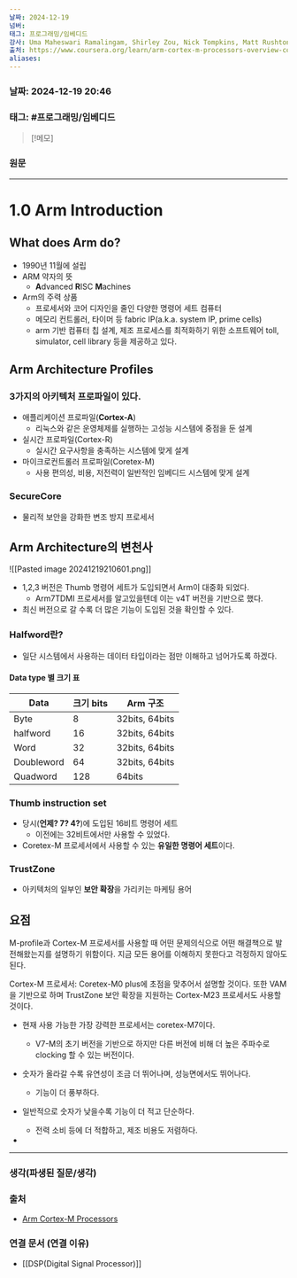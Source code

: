 ```yaml
---
날짜: 2024-12-19
넘버: 
태그: 프로그래밍/임베디드
강사: Uma Maheswari Ramalingam, Shirley Zou, Nick Tompkins, Matt Rushton, Edmund Player
출처: https://www.coursera.org/learn/arm-cortex-m-processors-overview-course1/
aliases:
---
```

### 날짜:  2024-12-19 20:46

### 태그: #프로그래밍/임베디드 

>[!메모]
>

### 원문
---
# 1.0 Arm Introduction
## What does Arm do?
- 1990년 11월에 설립
- ARM 약자의 뜻
	- **A**dvanced **R**ISC **M**achines
- Arm의 주력 상품
	- 프로세서와 코어 디자인을 줄인 다양한 명령어 세트 컴퓨터
	- 메모리 컨트롤러, 타이머 등 fabric IP(a.k.a. system IP, prime cells)
	- arm 기반 컴퓨터 칩 설계, 제조 프로세스를 최적화하기 위한 소프트웨어 toll, simulator, cell library 등을 제공하고 있다.
## Arm Architecture Profiles
### 3가지의 아키텍처 프로파일이 있다.
- 애플리케이션 프로파일(**Cortex-A**)
	- 리눅스와 같은 운영체제를 실행하는 고성능 시스템에 중점을 둔 설계
- 실시간 프로파일(Cortex-R)
	- 실시간 요구사항을 충족하는 시스템에 맞게 설계
- 마이크로컨트롤러 프로파일(Coretex-M)
	- 사용 편의성, 비용, 저전력이 일반적인 임베디드 시스템에 맞게 설계
### SecureCore
- 물리적 보안을 강화한 변조 방지 프로세서
## Arm Architecture의 변천사
![[Pasted image 20241219210601.png]]
- 1,2,3 버전은 Thumb 명령어 세트가 도입되면서 Arm이 대중화 되었다.
	- Arm7TDMI 프로세서를 알고있을텐데 이는 v4T 버전을 기반으로 했다.
- 최신 버전으로 갈 수록 더 많은 기능이 도입된 것을 확인할 수 있다.
### Halfword란?
- 일단 시스템에서 사용하는 데이터 타입이라는 점만 이해하고 넘어가도록 하겠다.
#### Data type 별 크기 표

| Data       | 크기 bits | Arm 구조         |
| ---------- | ------- | -------------- |
| Byte       | 8       | 32bits, 64bits |
| halfword   | 16      | 32bits, 64bits |
| Word       | 32      | 32bits, 64bits |
| Doubleword | 64      | 32bits, 64bits |
| Quadword   | 128     | 64bits         |

### Thumb instruction set
- 당시(**언제? 7? 4?**)에 도입된 16비트 명령어 세트
	- 이전에는 32비트에서만 사용할 수 있었다.
- Coretex-M 프로세서에서 사용할 수 있는 **유일한 명령어 세트**이다.

### TrustZone
- 아키텍처의 일부인 **보안 확장**을 가리키는 마케팅 용어

## 요점
M-profile과 Cortex-M 프로세서를 사용할 때 어떤 문제의식으로 어떤 해결책으로 발전해왔는지를 설명하기 위함이다.
지금 모든 용어를 이해하지 못한다고 걱정하지 않아도 된다.

Cortex-M 프로세서: Coretex-M0 plus에 초점을 맞추어서 설명할 것이다.
또한 VAM을 기반으로 하며 TrustZone 보안 확장을 지원하는 Cortex-M23 프로세서도 사용할 것이다.

- 현재 사용 가능한 가장 강력한 프로세서는 coretex-M7이다.
	- V7-M의 초기 버전을 기반으로 하지만 다른 버전에 비해 더 높은 주파수로 clocking 할 수 있는 버전이다.

- 숫자가 올라갈 수록 유연성이 조금 더 뛰어나며, 성능면에서도 뛰어나다.
	- 기능이 더 풍부하다.
- 일반적으로 숫자가 낮을수록 기능이 더 적고 단순하다.
	- 전력 소비 등에 더 적합하고, 제조 비용도 저렴하다.

-


---
### 생각(파생된 질문/생각)

### 출처
- [Arm Cortex-M Processors](https://www.coursera.org/learn/arm-cortex-m-processors-overview-course1/)

### 연결 문서 (연결 이유)
- [[DSP(Digital Signal Processor)]]